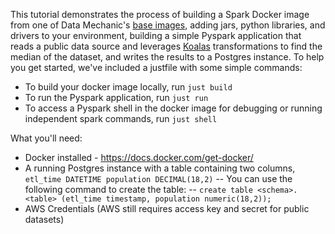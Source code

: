 This tutorial demonstrates the process of building a Spark Docker image from one of Data Mechanic's [base images](https://hub.docker.com/r/datamechanics/spark), adding jars, python libraries, and drivers to your environment, building a simple Pyspark application that reads a public data source and leverages [Koalas](https://koalas.readthedocs.io/en/latest/) transformations to find the median of the dataset, and writes the results to a Postgres instance. To help you get started, we've included a justfile with some simple commands:

- To build your docker image locally, run `just build`
- To run the Pyspark application, run `just run`
- To access a Pyspark shell in the docker image for debugging or running independent spark commands, run `just shell`

What you'll need:
- Docker installed - https://docs.docker.com/get-docker/
- A running Postgres instance with a table containing two columns, `etl_time DATETIME population DECIMAL(18,2)`
-- You can use the following command to create the table:
-- `create table <schema>.<table> (etl_time timestamp, population numeric(18,2));`
- AWS Credentials (AWS still requires access key and secret for public datasets)